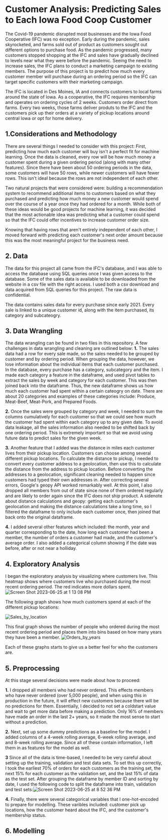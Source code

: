 # Customer Analysis: Predicting Sales to Each Iowa Food Coop Customer

The Covid-19 pandemic disrupted most businesses and the Iowa Food Cooperative (IFC) was no exception. Early during the pandemic, sales skyrocketed, and farms sold out of product as customers sought out different options to purchase food. As the pandemic progressed, many customers stopped shopping at the IFC and sales have gradually declined to levels near what they were before the pandemic. Seeing the need to increase sales, the IFC plans to conduct a marketing campaign to existing members. The purpose of this project is to predict how much every customer member will purchase during an ordering period so the IFC can target specific customers with their marketing campaign.

The IFC is located in Des Moines, IA and connects customers to local farms around the state of Iowa. As a cooperative, the IFC requires membership and operates on ordering cycles of 2 weeks. Customers order direct from farms. Every two weeks, those farms deliver produts to the IFC and the customers pick up their orders at a variety of pickup locations around central Iowa or opt for home delivery.

## 1.Considerations and Methodology
There are several things I needed to consider with this project:
First, predicting how much each customer will buy isn't a perfect fit for machine learning. Once the data is cleaned, every row will be how much money a customer spent during a given ordering period (along with many other features). Since there have been about 50 ordering periods in the data, some customers will have 50 rows, while newer customers will have fewer rows. This isn't ideal because the rows are not independent of each other.

Two natural projects that were considered were: building a recommendation system to recommend additional items to customers based on what they purchased and predicting how much money a new customer would spend over the course of a year once they had ordered for a month. While both of these ideas would be good projects for machine learning, it was decided that the most actionable idea was predicting what a customer could spend so that the IFC could offer incentives to increase customer order size.

Knowing that having rows that aren't entirely independent of each other, I moved forward with predicting each customer's next order amount because this was the most meaningful project for the business need.

## 2. Data
The data for this project all came from the IFC's database, and I was able to access the database using SQL queries once I was given access to the database. Some of the sales data is available to be downloaded from the website in a csv file with the right access. I used both a csv download and data acquired from SQL queries for this project. The raw data is confidential.

The data contains sales data for every purchase since early 2021. Every sale is linked to a unique customer id, along with the item purchased, its category and subcateogry.

## 3. Data Wrangling
The data wrangling can be found in two files in this repository. A few challenges in data wrangling and cleaning are outlined below:
**1.** The sales data had a row for every sale made, so the sales needed to be grouped by customer and by ordering period. When grouping the data, however, we lose information about the individual items that each customer purchased. In the database, every purchase has a category, subcategory and the item. I made each category a feature in the dataframe, and used pivot tables to extract the sales by week and category for each customer. This was then joined back into the dataframe. Thus, the new dataframe shows us how much each customer had spent within a certain cateogry on date. There are about 20 categories and examples of these categories include: Produce, Meat-Beef, Meat-Pork, and Prepared Foods.

**2.** Once the sales were grouped by category and week, I needed to sum the columns cumulatively for each customer so that we could see how much the customer had spent within each category up to any given date. To avoid data leakage, all the sales information also needed to be shifted back by one ordering period. This is extremely important so that we avoid using future data to predict sales for the given week.

**3.** Another feature that I added was the distance in miles each customer lives from their pickup location. Customers can choose among several different pickup locations. To calculate the distance to pickup, I needed to convert every customer address to a geolocation, then use this to calculate the distance from the address to pickup location. Before converting the addresses to a geolocation, significant cleaning needed to happen since customers had typed their own addresses in. After correcting several errors, Google's geopy API worked remarkably well. At this point, I also dropped all members from out of state since none of them ordered regularly and are likely to order again since the IFC does not ship product. A sidenote about distance calculations and geopy: getting each customer's geolocation and making the distance calculations take a long time, so I filtered the dataframe to only include each customer once, then joined that back onto the original dataframe.

**4.** I added several other features which included: the month, year and quarter corresponding to the date, how long each customer had been a member, the number of orders a customer had made, and the customer's average order. I also added a categorical column showing if the date was before, after or not near a holliday.


## 4. Exploratory Analysis
I began the exploratory analysis by visualizing where customers live. This heatmap shows where customers live who purchased during the most recent ordering period. The red indicates more dollars spent.
![Screen Shot 2023-06-25 at 1 13 08 PM](https://github.com/bowserd1/Iowa-Food-Coop/assets/120436824/d18475a2-fee4-4f1c-a254-43248fb6832d)

The following graph shows how much customers spend at each of the different pickup locations:

![Sales_by_location](https://github.com/bowserd1/Iowa-Food-Coop/assets/120436824/316059aa-8825-4d91-9f10-3b8460131797)

This final graph shows the number of people who ordered during the most recent ordering period and places them into bins based on how many years they have been a member.
![Orders_by_years](https://github.com/bowserd1/Iowa-Food-Coop/assets/120436824/387f1090-a5aa-4ef0-8e93-702c4349fbc3)

Each of these graphs starts to give us a better feel for who the customers are.

## 5. Preprocessing
At this stage several decisions were made about how to proceed:

**1.** I dropped all members who had never ordered. This effects members who have never ordered (over 5,000 people), and when using this in production in the future, it will effect new customers because there will be no predictions for them. Essentially, I decided to not set a coldstart value and wait to get more data before making a prediction. Only 16% of members have made an order in the last 2+ years, so it made the most sense to start without a prediction.

**2.** Next, set up some dummy predictions as a baseline for the model. I added columns of a 4-week rolling average, 6-week rolling average, and and 8-week rolling average. Since all of these contain information, I left them in as features for the model as well.

**3** Since all of the data is time-based, I needed to be very careful about setting up the training, validation and test data sets. To set this up correctly, I took the earliest 70% of orders for each customers as the training set, the next 15% for each customer as the validation set, and the last 15% of data as the test set. After grouping the dataframe by member ID and sorting by date, I used the following code to split the dataframe into train, validation and test sets:![Screen Shot 2023-06-25 at 8 52 36 PM](https://github.com/bowserd1/Iowa-Food-Coop/assets/120436824/42c3531f-d1b3-4776-afb7-eec300cc69ab)



**4.** Finally, there were several categorical variables that I one-hot-encoded to prepare for modelling. These varibles included: customer pick up locations, how the customer heard about the IFC, and the customer's membership status.

## 6. Modelling



